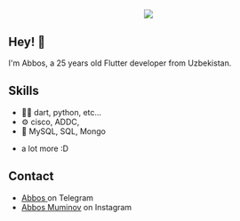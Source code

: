 <h1 align="center">
  <img src= alt="Abbos Muminov" />
</h1>

## Hey! 👋
I'm Abbos, a 25 years old Flutter developer from Uzbekistan.

## Skills
- 👨‍💻 dart, python, etc...
- ⚙️ cisco, ADDC,
- 💽 MySQL, SQL, Mongo
+ a lot more :D

## Contact
- [Abbos ](https://t.me/Abboss07M) on Telegram
- [Abbos Muminov](https://www.instagram.com/abboss07m) on Instagram

